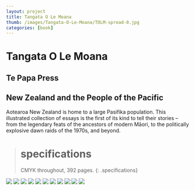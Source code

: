 ```yaml
---
layout: project
title: Tangata O Le Moana
thumb: /images/Tangata-O-Le-Moana/TOLM-spread-0.jpg
categories: [book]
---
```


# Tangata O Le Moana

## Te Papa Press
## New Zealand and the People of the Pacific

Aotearoa New Zealand is home to a large Pasifika population. This illustrated collection of essays is the first of its kind to tell their stories – from the legendary feats of the ancestors of modern Māori, to the politically explosive dawn raids of the 1970s, and beyond.

> # specifications
> CMYK throughout, 392 pages.
{: .specifications}

![](/images/Tangata-O-Le-Moana/TOLM-spread-1.jpg)
![](/images/Tangata-O-Le-Moana/TOLM-spread-2.jpg)
![](/images/Tangata-O-Le-Moana/TOLM-spread-3.jpg)
![](/images/Tangata-O-Le-Moana/TOLM-spread-4.jpg)
![](/images/Tangata-O-Le-Moana/TOLM-spread-5.jpg)
![](/images/Tangata-O-Le-Moana/TOLM-spread-6.jpg)
![](/images/Tangata-O-Le-Moana/TOLM-spread-7.jpg)
![](/images/Tangata-O-Le-Moana/TOLM-spread-8.jpg)
![](/images/Tangata-O-Le-Moana/TOLM-spread-9.jpg)
![](/images/Tangata-O-Le-Moana/TOLM-spread-10.jpg)
![](/images/Tangata-O-Le-Moana/TOLM-spread-11.jpg)